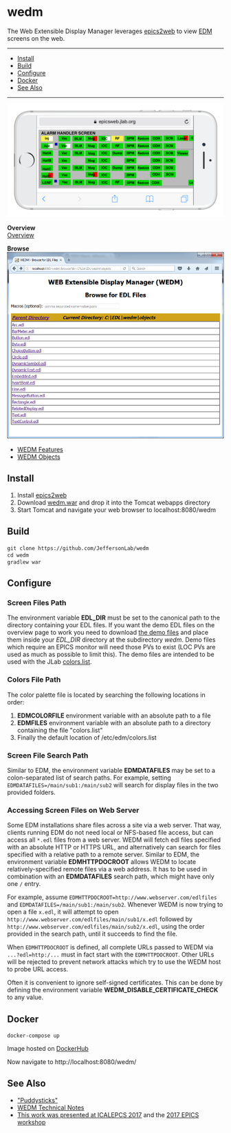 # wedm
The Web Extensible Display Manager leverages [epics2web](https://github.com/JeffersonLab/epics2web) to view [EDM](https://www.slac.stanford.edu/grp/cd/soft/epics/extensions/edm/edm.html) screens on the web.

---
- [Install](https://github.com/JeffersonLab/wedm#install)
- [Build](https://github.com/JeffersonLab/wedm#build)
- [Configure](https://github.com/JeffersonLab/wedm#configure)
- [Docker](https://github.com/JeffersonLab/wedm#docker)
- [See Also](https://github.com/JeffersonLab/wedm#see-also)
---

![Example](https://github.com/JeffersonLab/wedm/raw/master/doc/img/PhoneExample.png?raw=true "Example")


**Overview**   
[Overview](https://github.com/JeffersonLab/wedm/raw/master/doc/img/Overview.png?raw=true "Overview")

**Browse**        
![Browse](https://github.com/JeffersonLab/wedm/raw/master/doc/img/Browse.png?raw=true "Browse")


- [WEDM Features](https://github.com/JeffersonLab/wedm/wiki/WEDM-Features)   
- [WEDM Objects](https://github.com/JeffersonLab/wedm/wiki/WEDM-Objects)   

## Install
   1. Install [epics2web](https://github.com/JeffersonLab/epics2web)
   1. Download [wedm.war](https://github.com/JeffersonLab/wedm/releases) and drop it into the Tomcat webapps directory
   1. Start Tomcat and navigate your web browser to localhost:8080/wedm
   
## Build 
```
git clone https://github.com/JeffersonLab/wedm
cd wedm
gradlew war
```
   
## Configure
### Screen Files Path
The environment variable **EDL_DIR** must be set to the canonical path to the directory containing your EDL files.  If you want the demo EDL files on the overview page to work you need to download [the demo files](https://github.com/JeffersonLab/wedm/blob/master/examples/edl) and place them inside your *EDL_DIR* directory at the subdirectory *wedm*.  Demo files which require an EPICS monitor will need those PVs to exist (LOC PVs are used as much as possible to limit this).  The demo files are intended to be used with the JLab [colors.list](https://github.com/JeffersonLab/wedm/blob/master/examples/edl/colors.list).
### Colors File Path
The color palette file is located by searching the following locations in order:
1. **EDMCOLORFILE** environment variable with an absolute path to a file
2. **EDMFILES** environment variable with an absolute path to a directory containing the file "colors.list"
3. Finally the default location of /etc/edm/colors.list
### Screen File Search Path
Similar to EDM, the environment variable **EDMDATAFILES** may be set to a colon-separated list of search paths.
For example, setting `EDMDATAFILES=/main/sub1:/main/sub2` will search for display files in the two
provided folders.
### Accessing Screen Files on Web Server
Some EDM installations share files across a site via a web server.
That way, clients running EDM do not need local or NFS-based file access,
but can access all `*.edl` files from a web server.  WEDM will fetch edl files specified with an absolute HTTP or HTTPS URL, and alternatively can search for files specified with a relative path to a remote server.
Similar to EDM, the environment variable **EDMHTTPDOCROOT** allows WEDM to locate relatively-specified remote files via a web address.  It has to be used in combination with an **EDMDATAFILES** search path, which might have only one `/` entry.

For example, assume `EDMHTTPDOCROOT=http://www.webserver.com/edlfiles` and
`EDMDATAFILES=/main/sub1:/main/sub2`.
Whenever WEDM is now trying to open a file `x.edl`, it will attempt to open  
`http://www.webserver.com/edlfiles/main/sub1/x.edl`
followed by 
`http://www.webserver.com/edlfiles/main/sub2/x.edl`,
using the order provided in the search path,
until it succeeds to find the file.

When `EDMHTTPDOCROOT` is defined, all complete URLs passed to WEDM via `...?edl=http:/...`
must in fact start with the `EDMHTTPDOCROOT`. Other URLs will be rejected to prevent
network attacks which try to use the WEDM host to probe URL access.

Often it is convenient to ignore self-signed certificates.  This can be done by defining the environment variable **WEDM_DISABLE_CERTIFICATE_CHECK** to any value.

## Docker
```
docker-compose up
```
Image hosted on [DockerHub](https://hub.docker.com/r/slominskir/wedm)

Now navigate to http://localhost:8080/wedm/

## See Also

  - ["Puddysticks"](https://github.com/JeffersonLab/puddysticks)   
  - [WEDM Technical Notes](https://github.com/JeffersonLab/wedm/wiki/Technical-Notes)      
  - [This work was presented at ICALEPCS 2017](http://icalepcs2017.org/) and the [2017 EPICS workshop](https://indico.esss.lu.se/event/889/session/1/contribution/0)  
